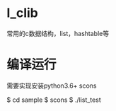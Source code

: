 # l_clib
常用的c数据结构，list，hashtable等

# 编译运行
需要实现安装python3.6+ scons

$ cd sample
$ scons
$ ./list_test

